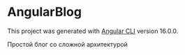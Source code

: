 # AngularBlog

This project was generated with [Angular CLI](https://github.com/angular/angular-cli) version 16.0.0.

Простой блог со сложной архитектурой
